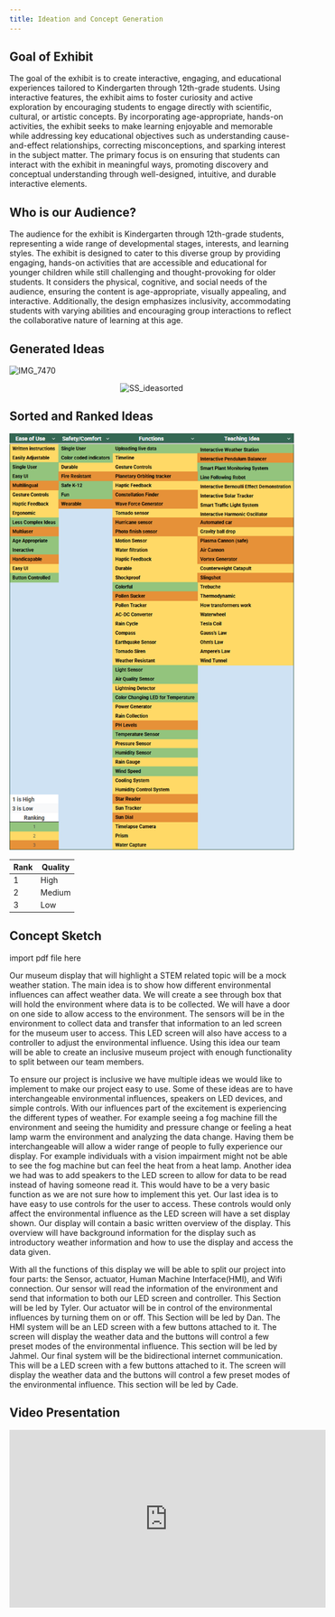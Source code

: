 ```yaml
---
title: Ideation and Concept Generation 
---
```


## Goal of Exhibit 

The goal of the exhibit is to create interactive, engaging, and educational experiences tailored to Kindergarten through 12th-grade students. Using interactive features, the exhibit aims to foster curiosity and active exploration by encouraging students to engage directly with scientific, cultural, or artistic concepts. By incorporating age-appropriate, hands-on activities, the exhibit seeks to make learning enjoyable and memorable while addressing key educational objectives such as understanding cause-and-effect relationships, correcting misconceptions, and sparking interest in the subject matter. The primary focus is on ensuring that students can interact with the exhibit in meaningful ways, promoting discovery and conceptual understanding through well-designed, intuitive, and durable interactive elements.



## Who is our Audience?

The audience for the exhibit is Kindergarten through 12th-grade students, representing a wide range of developmental stages, interests, and learning styles. The exhibit is designed to cater to this diverse group by providing engaging, hands-on activities that are accessible and educational for younger children while still challenging and thought-provoking for older students. It considers the physical, cognitive, and social needs of the audience, ensuring the content is age-appropriate, visually appealing, and interactive. Additionally, the design emphasizes inclusivity, accommodating students with varying abilities and encouraging group interactions to reflect the collaborative nature of learning at this age. 


## Generated Ideas 

![IMG_7470](https://github.com/user-attachments/assets/ef5c64cf-e923-4c13-9ce6-9c97f5b78f8f)

<p align="center">
<img src="https://github.com/user-attachments/assets/1368ea3d-0ad1-4b0d-a0fd-e218ce6dda2d" alt="SS_ideasorted">
</p>
  
## Sorted and Ranked Ideas

<p align="center">
<img src="Ranked-Ideas.png" alt="ranked_ss">
</p>

Rank     |         Quality 
---------|----------------
1        |         High
2        |         Medium 
3        |         Low


## Concept Sketch
import pdf file here 

Our museum display that will highlight a STEM related topic will be a mock weather station. The main idea is to show how different environmental influences can affect weather data. We will create a see through box that will hold the environment where data is to be collected. We will have a door on one side to allow access to the environment. The sensors will be in the environment to collect data and transfer that information to an led screen for the museum user to access. This LED screen will also have access to a controller to adjust the environmental influence. Using this idea our team will be able to create an inclusive museum project with enough functionality to split between our team members. 

To ensure our project is inclusive we have multiple ideas we would like to implement to make our project easy to use. Some of these ideas are to have interchangeable environmental influences, speakers on LED devices, and simple controls. With our influences part of the excitement is experiencing the different types of weather. For example seeing a fog machine fill the environment and seeing the humidity and pressure change or feeling a heat lamp warm the environment and analyzing the data change. Having them be interchangeable will allow a wider range of people to fully experience our display. For example individuals with a vision impairment might not be able to see the fog machine but can feel the heat from a heat lamp. Another idea we had was to add speakers to the LED screen to allow for data to be read instead of having someone read it. This would have to be a very basic function as we are not sure how to implement this yet. Our last idea is to have easy to use controls for the user to access. These controls would only affect the environmental influence as the LED screen will have a set display shown. Our display will contain a basic written overview of the display. This overview will have background information for the display such as introductory weather information and how to use the display and access the data given.

With all the functions of this display we will be able to split our project into four parts: the Sensor, actuator, Human Machine Interface(HMI), and Wifi connection. Our sensor will read the information of the environment and send that information to both our LED screen and controller. This Section will be led by Tyler. Our actuator will be in control of the environmental influences by turning them on or off. This Section will be led by Dan. The HMI system will be an LED screen with a few buttons attached to it. The screen will display the weather data and the buttons will control a few preset modes of the environmental influence. This section will be led by Jahmel. Our final system will be the bidirectional internet communication. This will be a LED screen with a few buttons attached to it. The screen will display the weather data and the buttons will control a few preset modes of the environmental influence. This section will be led by Cade. 


## Video Presentation 

<iframe width="560" height="315" src="https://www.youtube.com/embed/fRhLtXQKH90?si=A_yCgXLyiOBgJdsG" title="YouTube video player" frameborder="0" allow="accelerometer; autoplay; clipboard-write; encrypted-media; gyroscope; picture-in-picture; web-share" referrerpolicy="strict-origin-when-cross-origin" allowfullscreen></iframe>


